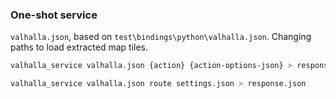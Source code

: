 ### One-shot service

`valhalla.json`, based on `test\bindings\python\valhalla.json`. Changing paths to load extracted map tiles.

```sh
valhalla_service valhalla.json {action} {action-options-json} > response.json
```

```sh
valhalla_service valhalla.json route settings.json > response.json
```
